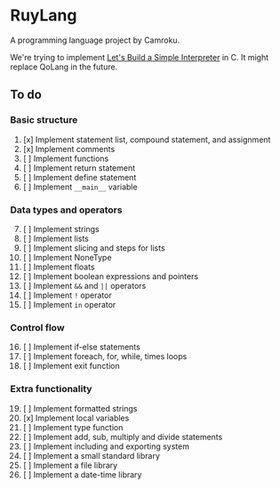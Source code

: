 # RuyLang
A programming language project by Camroku.

We're trying to implement [Let's Build a Simple Interpreter](https://ruslanspivak.com/lsbasi-part1/) in C. It might replace QoLang in the future.

## To do
### Basic structure
1. [x] Implement statement list, compound statement, and assignment  
2. [x] Implement comments  
3. [ ] Implement functions  
4. [ ] Implement return statement  
5. [ ] Implement define statement
6. [ ] Implement `__main__` variable  

### Data types and operators
7. [ ] Implement strings  
8. [ ] Implement lists  
9. [ ] Implement slicing and steps for lists  
10. [ ] Implement NoneType  
11. [ ] Implement floats  
12. [ ] Implement boolean expressions and pointers  
13. [ ] Implement `&&` and `||` operators  
14. [ ] Implement `!` operator  
15. [ ] Implement `in` operator  

### Control flow
16. [ ] Implement if-else statements  
17. [ ] Implement foreach, for, while, times loops  
18. [ ] Implement exit function  

### Extra functionality
19. [ ] Implement formatted strings  
20. [x] Implement local variables  
21. [ ] Implement type function  
22. [ ] Implement add, sub, multiply and divide statements  
23. [ ] Implement including and exporting system  
24. [ ] Implement a small standard library  
25. [ ] Implement a file library  
26. [ ] Implement a date-time library  

